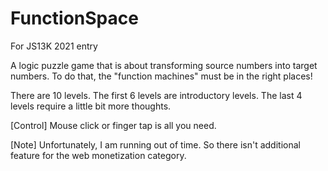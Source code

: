 # FunctionSpace
For JS13K 2021 entry

A logic puzzle game that is about transforming source numbers into target numbers.
To do that, the "function machines" must be in the right places!

There are 10 levels. The first 6 levels are introductory levels.
The last 4 levels require a little bit more thoughts.

[Control]
Mouse click or finger tap is all you need.

[Note]
Unfortunately, I am running out of time.
So there isn't additional feature for the web monetization category.
